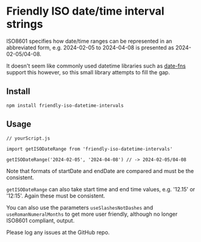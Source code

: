 # Friendly ISO date/time interval strings

ISO8601 specifies how date/time ranges can be represented in an abbreviated form, e.g. 2024-02-05 to 2024-04-08 is presented as 2024-02-05/04-08.

It doesn't seem like commonly used datetime libraries such as [date-fns](https://www.npmjs.com/package/date-fns) support this however, so this small library attempts to fill the gap. 

## Install
`npm install friendly-iso-datetime-intervals`

## Usage
```
// yourScript.js

import getISODateRange from 'friendly-iso-datetime-intervals'

getISODateRange('2024-02-05', '2024-04-08') // -> 2024-02-05/04-08
```

Note that formats of startDate and endDate are compared and must be the consistent. 

`getISODateRange` can also take start time and end time values, e.g. '12.15' or '12:15'. Again these must be consistent.

You can also use the parameters `useSlashesNotDashes` and `useRomanNumeralMonths` to get more user friendly, although no longer ISO8601 compliant, output. 

Please log any issues at the GitHub repo.

